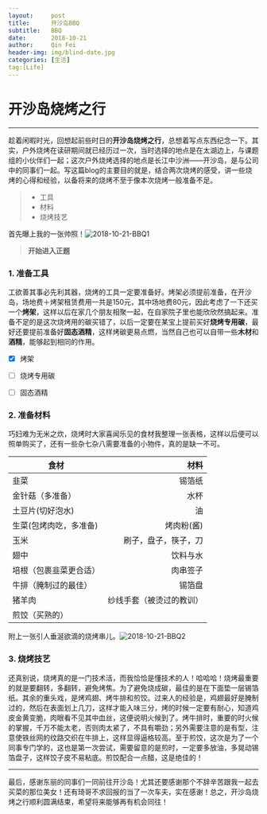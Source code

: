 ```yaml
---
layout:     post
title:      开沙岛BBQ
subtitle:   BBQ
date:       2018-10-21
author:     Qin Fei
header-img: img/blind-date.jpg
categories: [生活]
tag:[Life]
---
```

# 开沙岛烧烤之行

------

趁着闲暇时光，回想起前些时日的**开沙岛烧烤之行**，总想着写点东西纪念一下。其实，户外烧烤在读研期间就已经历过一次，当时选择的地点是在太湖边上，与课题组的小伙伴们一起；这次户外烧烤选择的地点是长江中沙洲——开沙岛，是与公司中的同事们一起。写这篇blog的主要目的就是，结合两次烧烤的感受，讲一些烧烤的心得和经验，以备将来的烧烤不至于像本次烧烤一般准备不足。

> * 工具
> * 材料
> * 烧烤技艺


首先曝上我的一张帅照！![2018-10-21-BBQ1]({{site.url}}/images/posts/2018-10-21-BBQ1.png)

> **开始进入正题**

### 1. 准备工具

工欲善其事必先利其器，烧烤的工具一定要准备好。烤架必须提前准备，在开沙岛，场地费＋烤架租赁费用一共是150元，其中场地费80元，因此考虑了一下还买一个**烤架**，这样以后在家几个朋友相聚一起，在自家院子里也能欣欣然搞起来。准备不足的是这次烧烤用的碳买错了，以后一定要在某宝上提前买好**烧烤专用碳**，最好还要提前准备好**固态酒精**，这样烤碳更易点燃，当然自己也可以自带一些**木材**和**酒精**，能够起到相同的作用。

- [x] 烤架
- [ ] 烧烤专用碳
- [ ] 固态酒精


### 2. 准备材料

巧妇难为无米之炊，烧烤时大家喜闻乐见的食材我整理一张表格，这样以后便可以照单购买了，还有一些杂七杂八需要准备的小物件，真的是缺一不可。

| 食材        | 材料    |  
| --------    | -----:  |
| 韭菜        |锡箔纸   |  
| 金针菇（多准备）| 水杯  | 
| 土豆片(切好泡水)        |油  |  
| 生菜(包烤肉吃，多准备)    |烤肉粉(酱) |
|玉米|刷子，盘子，筷子，刀|
|翅中|饮料与水|
|培根（包裹韭菜更合适）|肉串签子|
|牛排（腌制过的最佳）|锡箔盘|
|猪羊肉|纱线手套（被烫过的教训）|
|煎饺（买熟的）|   |
附上一张引人垂涎欲滴的烧烤串儿。![2018-10-21-BBQ2]({{site.url}}/images/posts/2018-10-21-BBQ2.png)

### 3. 烧烤技艺

还真别说，烧烤真的是一门技术活，而我恰恰是懂技术的人！哈哈哈！烧烤最重要的就是要翻转，多翻转，避免烤焦。为了避免烧成碳，最佳的是在下面垫一层锡箔纸。其余的重头戏，是烤鸡翅、烤牛排和煎饺。过来人的经验是，鸡翅最好是腌制过的，然后在表面划上几刀，这样才能入味三分，烤的时候一定要有耐心，知道鸡皮金黄变脆，肉眼看不见其中血丝，这便说明火候到了。烤牛排时，重要的时火候的掌握，千万不能太老，否则肉太紧了，不具有嚼劲；另外需要注意的是有型，注意使铁丝网的纹路交织在牛排上，这样显得逼格较高。至于煎饺，这次是为了一个同事专门学的，这也是第一次尝试，需要留意的是煎时，一定要多放油，多晃动锡箔盘子，这样饺子皮不易粘底。煎饺配合一点醋，这是绝佳的！

------
最后，感谢东丽的同事们一同前往开沙岛！尤其还要感谢那个不辞辛苦跟我一起去买菜的那位美女！还有琦哥不求回报的当了一次车夫，实在感谢！总之，开沙岛烧烤之行顺利圆满结束，希望将来能够再有机会同往！

